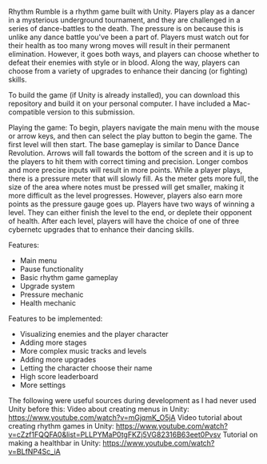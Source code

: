 Rhythm Rumble is a rhythm game built with Unity. Players play as a dancer in a mysterious underground tournament, and they are challenged in a series of dance-battles to the death. The pressure is on because this is unlike any dance battle you've been a part of. Players must watch out for their health as too many wrong moves will result in their permanent elimination. However, it goes both ways, and players can choose whether to defeat their enemies with style or in blood.
Along the way, players can choose from a variety of upgrades to enhance their dancing (or fighting) skills.

To build the game (if Unity is already installed), you can download this repository and build it on your personal computer. I have included a Mac-compatible version to this submission.

Playing the game:
To begin, players navigate the main menu with the mouse or arrow keys, and then can select the play button to begin the game.
The first level will then start. The base gameplay is similar to Dance Dance Revolution. 
Arrows will fall towards the bottom of the screen and it is up to the players to hit them with correct timing and precision.
Longer combos and more precise inputs will result in more points.
While a player plays, there is a pressure meter that will slowly fill. As the meter gets more full, the size of the area
where notes must be pressed will get smaller, making it more difficult as the level progresses. However, players also earn
more points as the pressure gauge goes up.
Players have two ways of winning a level. They can either finish the level to the end, or deplete their opponent of health.
After each level, players will have the choice of one of three cybernetc upgrades that to enhance their dancing skills.

Features:
- Main menu
- Pause functionality
- Basic rhythm game gameplay
- Upgrade system
- Pressure mechanic
- Health mechanic

Features to be implemented:
- Visualizing enemies and the player character
- Adding more stages
- More complex music tracks and levels
- Adding more upgrades
- Letting the character choose their name
- High score leaderboard
- More settings

The following were useful sources during development as I had never used Unity before this:
Video about creating menus in Unity: https://www.youtube.com/watch?v=mGjqmK_O5jA
Video tutorial about creating rhythm games in Unity: https://www.youtube.com/watch?v=cZzf1FQQFA0&list=PLLPYMaP0tgFKZj5VG82316B63eet0Pvsv
Tutorial on making a healthbar in Unity: https://www.youtube.com/watch?v=BLfNP4Sc_iA